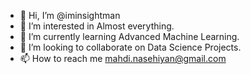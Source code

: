 - 👋 Hi, I’m @iminsightman
- 👀 I’m interested in Almost everything.
- 🌱 I’m currently learning Advanced Machine Learning.
- 💞️ I’m looking to collaborate on Data Science Projects.
- 📫 How to reach me mahdi.nasehiyan@gmail.com

<!---
iminsightman/iminsightman is a ✨ special ✨ repository because its `README.md` (this file) appears on your GitHub profile.
You can click the Preview link to take a look at your changes.
--->
